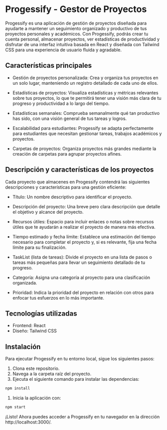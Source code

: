 # Progessify - Gestor de Proyectos
Progessify es una aplicación de gestión de proyectos diseñada para ayudarte a mantener un seguimiento organizado y productivo de tus proyectos personales y académicos. Con Progessify, podrás crear tu cuenta personal, almacenar proyectos, ver estadísticas de productividad y disfrutar de una interfaz intuitiva basada en React y diseñada con Tailwind CSS para una experiencia de usuario fluida y agradable.

## Características principales
- Gestión de proyectos personalizada: Crea y organiza tus proyectos en un solo lugar, manteniendo un registro detallado de cada uno de ellos.

- Estadísticas de proyectos: Visualiza estadísticas y métricas relevantes sobre tus proyectos, lo que te permitirá tener una visión más clara de tu progreso y productividad a lo largo del tiempo.

- Estadísticas semanales: Comprueba semanalmente qué tan productivo has sido, con una visión general de tus tareas y logros.

- Escalabilidad para estudiantes: Progessify se adapta perfectamente para estudiantes que necesitan gestionar tareas, trabajos académicos y proyectos.

- Carpetas de proyectos: Organiza proyectos más grandes mediante la creación de carpetas para agrupar proyectos afines.

## Descripción y características de los proyectos
Cada proyecto que almacenes en Progessify contendrá las siguientes descripciones y características para una gestión eficiente:

- Título: Un nombre descriptivo para identificar el proyecto.

- Descripción del proyecto: Una breve pero clara descripción que detalle el objetivo y alcance del proyecto.

- Recursos útiles: Espacio para incluir enlaces o notas sobre recursos útiles que te ayudarán a realizar el proyecto de manera más efectiva.

- Tiempo estimado y fecha límite: Establece una estimación del tiempo necesario para completar el proyecto y, si es relevante, fija una fecha límite para su finalización.

- TaskList (lista de tareas): Divide el proyecto en una lista de pasos o tareas más pequeñas para llevar un seguimiento detallado de tu progreso.

- Categoría: Asigna una categoría al proyecto para una clasificación organizada.

- Prioridad: Indica la prioridad del proyecto en relación con otros para enfocar tus esfuerzos en lo más importante.

## Tecnologías utilizadas
- Frontend: React
- Diseño: Tailwind CSS

## Instalación
Para ejecutar Progessify en tu entorno local, sigue los siguientes pasos:

1. Clona este repositorio.
1. Navega a la carpeta raíz del proyecto.
1. Ejecuta el siguiente comando para instalar las dependencias:
```bash
npm install
```
1. Inicia la aplicación con:
``` bash
npm start
```
¡Listo! Ahora puedes acceder a Progessify en tu navegador en la dirección http://localhost:3000/.
